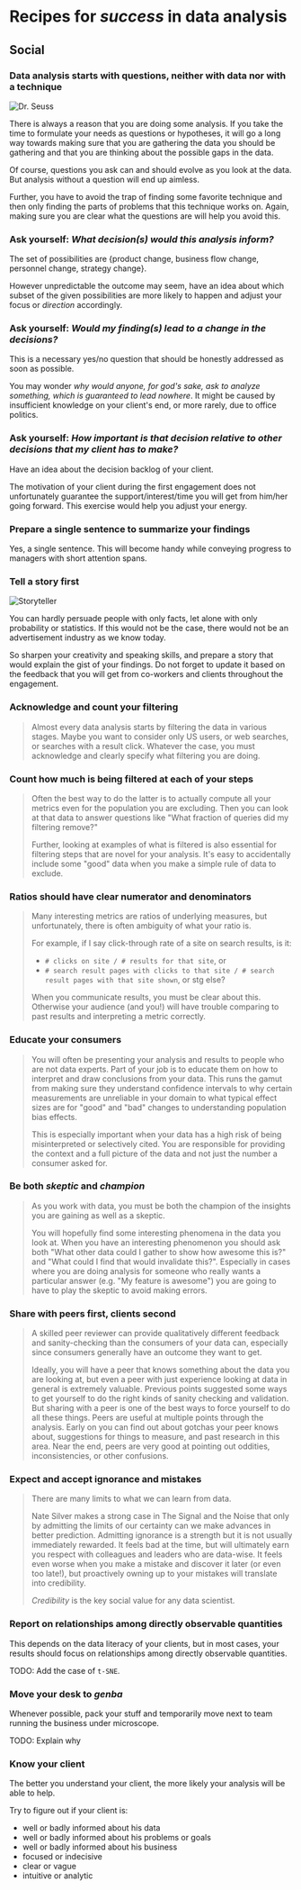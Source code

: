 # Recipes for _success_ in data analysis

## Social

### Data analysis starts with questions, neither with data nor with a technique
![Dr. Seuss](images/dr-seuss.jpg)

There is always a reason that you are doing some analysis. If you take the time to formulate your needs as questions or hypotheses, it will go a long way towards making sure that you are gathering the data you should be gathering and that you are thinking about the possible gaps in the data.

Of course, questions you ask can and should evolve as you look at the data. But analysis without a question will end up aimless.

Further, you have to avoid the trap of finding some favorite technique and then only finding the parts of problems that this technique works on. Again, making sure you are clear what the questions are will help you avoid this.

### Ask yourself: _What decision(s) would this analysis inform?_
The set of possibilities are {product change, business flow change, personnel change, strategy change}.

However unpredictable the outcome may seem, have an idea about which subset of the given possibilities are more likely to happen and adjust your focus or _direction_ accordingly.

### Ask yourself: _Would my finding(s) lead to a change in the decisions?_
This is a necessary yes/no question that should be honestly addressed as soon as possible.

You may wonder _why would anyone, for god's sake, ask to analyze something, which is guaranteed to lead nowhere_. It might be caused by insufficient knowledge on your client's end, or more rarely, due to office politics.

### Ask yourself: _How important is that decision relative to other decisions that my client has to make?_
Have an idea about the decision backlog of your client.

The motivation of your client during the first engagement does not unfortunately guarantee the support/interest/time you will get from him/her going forward. This exercise would help you adjust your energy.

### Prepare a single sentence to summarize your findings
Yes, a single sentence. This will become handy while conveying progress to managers with short attention spans.

### Tell a story first
![Storyteller](images/John_William_Waterhouse_-_The_Decameron.jpg)

You can hardly persuade people with only facts, let alone with only probability or statistics. If this would not be the case, there would not be an advertisement industry as we know today.

So sharpen your creativity and speaking skills, and prepare a story that would explain the gist of your findings. Do not forget to update it based on the feedback that you will get from co-workers and clients throughout the engagement.

### Acknowledge and count your filtering
> Almost every data analysis starts by filtering the data in various stages. Maybe you want to consider only US users, or web searches, or searches with a result click. Whatever the case, you must acknowledge and clearly specify what filtering you are doing.

### Count how much is being filtered at each of your steps
> Often the best way to do the latter is to actually compute all your metrics even for the population you are excluding. Then you can look at that data to answer questions like "What fraction of queries did my filtering remove?"
>
> Further, looking at examples of what is filtered is also essential for filtering steps that are novel for your analysis. It's easy to accidentally include some "good" data when you make a simple rule of data to exclude.

### Ratios should have clear numerator and denominators
> Many interesting metrics are ratios of underlying measures, but unfortunately, there is often ambiguity of what your ratio is.
>
> For example, if I say click-through rate of a site on search results, is it:
> * `# clicks on site / # results for that site`, or
> * `# search result pages with clicks to that site / # search result pages with that site shown`, or stg else?
>
> When you communicate results, you must be clear about this. Otherwise your audience (and you!) will have trouble comparing to past results and interpreting a metric correctly.

### Educate your consumers
> You will often be presenting your analysis and results to people who are not data experts. Part of your job is to educate them on how to interpret and draw conclusions from your data. This runs the gamut from making sure they understand confidence intervals to why certain measurements are unreliable in your domain to what typical effect sizes are for "good" and "bad" changes to understanding population bias effects.
>
> This is especially important when your data has a high risk of being misinterpreted or selectively cited. You are responsible for providing the context and a full picture of the data and not just the number a consumer asked for.

### Be both *skeptic* and *champion*
> As you work with data, you must be both the champion of the insights you are gaining as well as a skeptic.
>
> You will hopefully find some interesting phenomena in the data you look at. When you have an interesting phenomenon you should ask both "What other data could I gather to show how awesome this is?" and "What could I find that would invalidate this?". Especially in cases where you are doing analysis for someone who really wants a particular answer (e.g. "My feature is awesome") you are going to have to play the skeptic to avoid making errors.

### Share with peers first, clients second
> A skilled peer reviewer can provide qualitatively different feedback and sanity-checking than the consumers of your data can, especially since consumers generally have an outcome they want to get.
>
> Ideally, you will have a peer that knows something about the data you are looking at, but even a peer with just experience looking at data in general is extremely valuable. Previous points suggested some ways to get yourself to do the right kinds of sanity checking and validation. But sharing with a peer is one of the best ways to force yourself to do all these things. Peers are useful at multiple points through the analysis. Early on you can find out about gotchas your peer knows about, suggestions for things to measure, and past research in this area. Near the end, peers are very good at pointing out oddities, inconsistencies, or other confusions.

### Expect and accept ignorance and mistakes
> There are many limits to what we can learn from data.
>
> Nate Silver makes a strong case in The Signal and the Noise that only by admitting the limits of our certainty can we make advances in better prediction. Admitting ignorance is a strength but it is not usually immediately rewarded. It feels bad at the time, but will ultimately earn you respect with colleagues and leaders who are data-wise. It feels even worse when you make a mistake and discover it later (or even too late!), but proactively owning up to your mistakes will translate into credibility.
>
> _Credibility_ is the key social value for any data scientist.

### Report on relationships among directly observable quantities
This depends on the data literacy of your clients, but in most cases, your results should focus on relationships among directly observable quantities.

TODO: Add the case of `t-SNE`.

### Move your desk to *genba*
Whenever possible, pack your stuff and temporarily move next to team running the business under microscope.

TODO: Explain why

### Know your client
The better you understand your client, the more likely your analysis will be able to help.

Try to figure out if your client is:
* well or badly informed about his data
* well or badly informed about his problems or goals
* well or badly informed about his business
* focused or indecisive
* clear or vague
* intuitive or analytic
